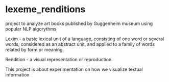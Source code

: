# lexeme_renditions
project to analyze art books published by Guggenheim museum using popular NLP algorythms



Lexim - a basic lexical unit of a language, consisting of one word or several words, considered as an abstract unit, and applied to a family of words related by form or meaning.

Rendition - a visual representation or reproduction.

This project is about experimentation on how we visualize textual information